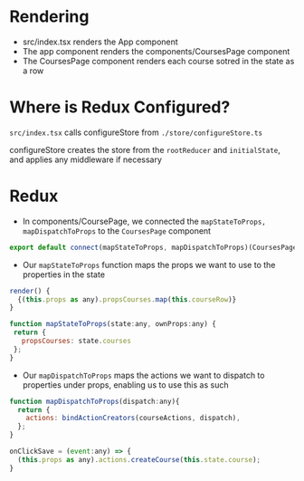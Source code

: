 
# Rendering
 * src/index.tsx renders the App component
 * The app component renders the components/CoursesPage component
 * The CoursesPage component renders each course sotred in the state as a row

# Where is Redux Configured?
`src/index.tsx` calls configureStore from `./store/configureStore.ts`

configureStore creates the store from the `rootReducer` and `initialState`, and applies any middleware if necessary

# Redux
 * In components/CoursePage, we connected the `mapStateToProps, mapDispatchToProps` to the `CoursesPage` component
 ```js
 export default connect(mapStateToProps, mapDispatchToProps)(CoursesPage);
 ```
 * Our `mapStateToProps` function maps the props we want to use to the properties in the state
 ```js
 render() {
   {(this.props as any).propsCourses.map(this.courseRow)}
 }

 function mapStateToProps(state:any, ownProps:any) {
  return {
    propsCourses: state.courses
  };
}
 ```
* Our `mapDispatchToProps` maps the actions we want to dispatch to properties under props, enabling us to use this as such
```js
function mapDispatchToProps(dispatch:any){
  return {
    actions: bindActionCreators(courseActions, dispatch),
  };  
}

onClickSave = (event:any) => {
  (this.props as any).actions.createCourse(this.state.course);
}
```
